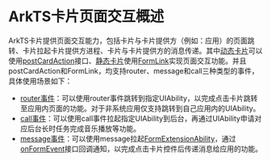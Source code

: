 # ArkTS卡片页面交互概述

ArkTS卡片提供页面交互能力，包括卡片与卡片提供方（例如：应用）的页面跳转、卡片拉起卡片提供方进程、卡片与卡片提供方的消息传递。其中[动态卡片](arkts-form-overview.md#动态卡片)可以使用[postCardAction](../reference/apis-arkui/js-apis-postCardAction.md#postcardaction-1)接口、[静态卡片](arkts-form-overview.md#静态卡片)使用[FormLink](../reference/apis-arkui/arkui-ts/ts-container-formlink.md)实现页面交互功能。并且postCardAction和FormLink，均支持router、message和call三种类型的事件，具体使用场景如下：

- [router事件](arkts-ui-widget-event-router.md)：可以使用router事件跳转到指定UIAbility，以完成点击卡片跳转至应用内页面的功能。对于非系统应用仅支持跳转到自己应用内的UIAbility。
- [call事件](arkts-ui-widget-event-call.md)：可以使用call事件拉起指定UIAbility到后台，再通过UIAbility申请对应后台长时任务完成音乐播放等功能。
- [message事件](arkts-ui-widget-event-formextensionability.md)：可以使用message拉起[FormExtensionAbility](../reference/apis-form-kit/js-apis-app-form-formExtensionAbility.md)，通过[onFormEvent](../reference/apis-form-kit/js-apis-app-form-formExtensionAbility.md#formextensionabilityonformevent)接口回调通知，以完成点击卡片控件后传递消息给应用的功能。

